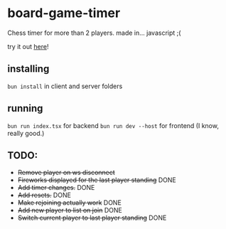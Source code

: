# board-game-timer
Chess timer for more than 2 players. made in... javascript ;(

try it out [here](https://timer.unixtm.dev)!

## installing
`bun install` in client and server folders
## running
`bun run index.tsx` for backend
`bun run dev --host` for frontend (I know, really good.)

## TODO:
* ~~Remove player on ws disconnect~~
* ~~Fireworks displayed for the last player standing~~ DONE
* ~~Add timer changes.~~ DONE
* ~~Add resets.~~ DONE
* ~~Make rejoining actually work~~ DONE
* ~~Add new player to list on join~~ DONE
* ~~Switch current player to last player standing~~ DONE
